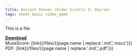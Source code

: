 ```yaml
---
title: Ancient Stones (Elder Scrolls V: Skyrim)
tags: sheet_music video_game
---
```


This is a file


<b><u>Download</u></b><br>
MuseScore: [link](/files/{{page.name | replace:'.md','.mscz'}})<br>
PDF: [link](/files/{{page.name | replace:'.md','.pdf'}})<br><br>
<object data="/files/{{page.name | replace:'.md','.pdf'}}" width="1000" height="1000" type='application/pdf'></object>